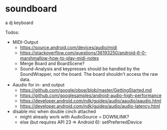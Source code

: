 # soundboard
a dj keyboard

Todos:
 - MIDI-Output
   - https://source.android.com/devices/audio/midi
   - https://stackoverflow.com/questions/36193250/android-6-0-marshmallow-how-to-play-midi-notes
   - Merge Board and BoardScene?
   - Sound-Analysis and keypresses should be handled by the SoundWrapper, not the board. The board shouldn't access the raw data. 
 - Aaudio for in- and output
   - https://github.com/google/oboe/blob/master/GettingStarted.md
   - https://github.com/googlesamples/android-audio-high-performance
   - https://developer.android.com/ndk/guides/audio/aaudio/aaudio.html
   - https://developer.android.com/ndk/guides/audio/audio-latency.html
 - disable mic when double cinch attached
   - might already work with AudioSource = DOWNLINK?
   - else (but requires API 23 => Android 6): setPreferredDevice




